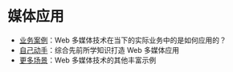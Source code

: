 # 媒体应用

- [业务案例](./01_business)：Web 多媒体技术在当下的实际业务中的是如何应用的？
- [自己动手](./02_demo)：综合先前所学知识打造 Web 多媒体应用
- [更多场景](./03_scenes)：Web 多媒体技术的其他丰富示例